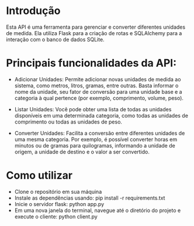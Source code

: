 # Introdução
 Esta API é uma ferramenta para gerenciar e converter diferentes unidades de medida. Ela utiliza Flask para a criação de rotas e SQLAlchemy para a interação com o banco de dados SQLite.

 # Principais funcionalidades da API:

* Adicionar Unidades: Permite adicionar novas unidades de medida ao sistema, como metros, litros, gramas, entre outras. Basta informar o nome da unidade, seu fator de conversão para uma unidade base e a categoria à qual pertence (por exemplo, comprimento, volume, peso).

* Listar Unidades: Você pode obter uma lista de todas as unidades disponíveis em uma determinada categoria, como todas as unidades de comprimento ou todas as unidades de peso.

* Converter Unidades: Facilita a conversão entre diferentes unidades de uma mesma categoria. Por exemplo, é possível converter horas em minutos ou de gramas para quilogramas, informando a unidade de origem, a unidade de destino e o valor a ser convertido.

# Como utilizar

- Clone o repositório em sua máquina
- Instale as dependências usando: pip install -r requirements.txt
- Inicie o servidor flask: python app.py
- Em uma nova janela do terminal, navegue até o diretório do projeto e execute o cliente: python client.py
 
